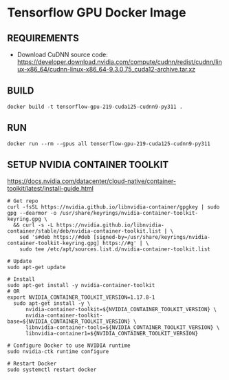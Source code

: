 # Tensorflow GPU Docker Image

## REQUIREMENTS
- Download CuDNN source code: https://developer.download.nvidia.com/compute/cudnn/redist/cudnn/linux-x86_64/cudnn-linux-x86_64-9.3.0.75_cuda12-archive.tar.xz

## BUILD
```shell
docker build -t tensorflow-gpu-219-cuda125-cudnn9-py311 .
```

## RUN
```shell
docker run --rm --gpus all tensorflow-gpu-219-cuda125-cudnn9-py311
```

## SETUP NVIDIA CONTAINER TOOLKIT
https://docs.nvidia.com/datacenter/cloud-native/container-toolkit/latest/install-guide.html

```shell
# Get repo
curl -fsSL https://nvidia.github.io/libnvidia-container/gpgkey | sudo gpg --dearmor -o /usr/share/keyrings/nvidia-container-toolkit-keyring.gpg \
  && curl -s -L https://nvidia.github.io/libnvidia-container/stable/deb/nvidia-container-toolkit.list | \
    sed 's#deb https://#deb [signed-by=/usr/share/keyrings/nvidia-container-toolkit-keyring.gpg] https://#g' | \
    sudo tee /etc/apt/sources.list.d/nvidia-container-toolkit.list

# Update 
sudo apt-get update

# Install
sudo apt-get install -y nvidia-container-toolkit
# OR
export NVIDIA_CONTAINER_TOOLKIT_VERSION=1.17.8-1
  sudo apt-get install -y \
      nvidia-container-toolkit=${NVIDIA_CONTAINER_TOOLKIT_VERSION} \
      nvidia-container-toolkit-base=${NVIDIA_CONTAINER_TOOLKIT_VERSION} \
      libnvidia-container-tools=${NVIDIA_CONTAINER_TOOLKIT_VERSION} \
      libnvidia-container1=${NVIDIA_CONTAINER_TOOLKIT_VERSION}

# Configure Docker to use NVIDIA runtime
sudo nvidia-ctk runtime configure

# Restart Docker
sudo systemctl restart docker
```
